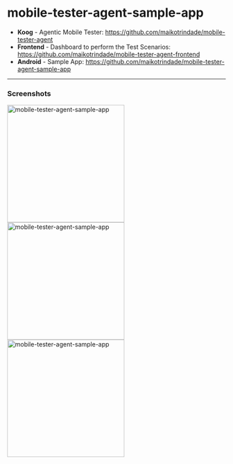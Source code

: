 # mobile-tester-agent-sample-app

- **Koog** - Agentic Mobile Tester: https://github.com/maikotrindade/mobile-tester-agent
- **Frontend** - Dashboard to perform the Test Scenarios: https://github.com/maikotrindade/mobile-tester-agent-frontend
- **Android** - Sample App: https://github.com/maikotrindade/mobile-tester-agent-sample-app

---

### Screenshots

<img width="270" alt="mobile-tester-agent-sample-app" src="https://github.com/user-attachments/assets/361c04f0-b209-484f-88bd-d500728a128d" />

<img width="270" alt="mobile-tester-agent-sample-app" src="https://github.com/user-attachments/assets/d06d16ff-3fd5-4ba4-a443-efcced95b00b" />

<img width="270" alt="mobile-tester-agent-sample-app" src="https://github.com/user-attachments/assets/87510426-d8c3-4bd6-a243-ca5afd6829c8" />

